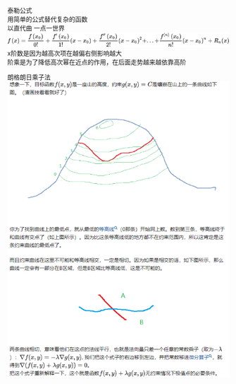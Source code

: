 泰勒公式  
  用简单的公式替代复杂的函数  
  以直代曲
  一点一世界
  ![img_1.png](img_1.png)  
  x阶数是因为越高次项在越偏右侧影响越大  
  阶乘是为了降低高次幂在近点的作用，在后面走势越来越依靠高阶

朗格朗日乘子法  
  ![img_2.png](img_2.png)